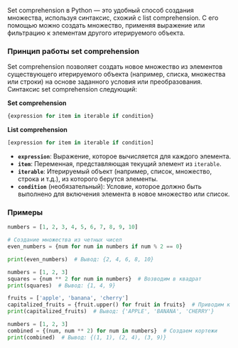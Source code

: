 Set comprehension в Python — это удобный способ создания множества, используя синтаксис, схожий с list comprehension. С его помощью можно создать множество, применяя выражение или фильтрацию к элементам другого итерируемого объекта.

### Принцип работы set comprehension

Set comprehension позволяет создать новое множество из элементов существующего итерируемого объекта (например, списка, множества или строки) на основе заданного условия или преобразования. Синтаксис set comprehension следующий:

**Set comprehension**
```python
{expression for item in iterable if condition}
```

**List comprehension**
```python
[expression for item in iterable if condition]
```

- **`expression`**: Выражение, которое вычисляется для каждого элемента.
- **`item`**: Переменная, представляющая текущий элемент из `iterable`.
- **`iterable`**: Итерируемый объект (например, список, множество, строка и т.д.), из которого берутся элементы.
- **`condition`** (необязательный): Условие, которое должно быть выполнено для включения элемента в новое множество или список.

### Примеры

```python
numbers = [1, 2, 3, 4, 5, 6, 7, 8, 9, 10]

# Создание множества из четных чисел
even_numbers = {num for num in numbers if num % 2 == 0}

print(even_numbers)  # Вывод: {2, 4, 6, 8, 10}
```


```python
numbers = [1, 2, 3]
squares = {num ** 2 for num in numbers}  # Возводим в квадрат
print(squares)  # Вывод: {1, 4, 9}
```


```python
fruits = ['apple', 'banana', 'cherry']
capitalized_fruits = {fruit.upper() for fruit in fruits}  # Приводим к верхнему регистру
print(capitalized_fruits)  # Вывод: {'APPLE', 'BANANA', 'CHERRY'}
```



```python
numbers = [1, 2, 3]
combined = {(num, num ** 2) for num in numbers}  # Создаем кортежи
print(combined)  # Вывод: {(1, 1), (2, 4), (3, 9)}
```



```python

```



```python

```